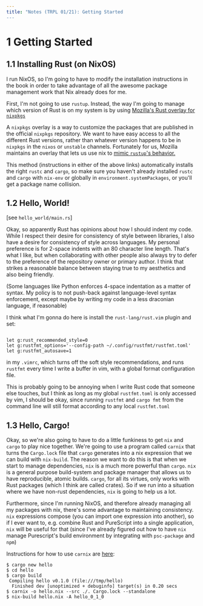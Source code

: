 ```yaml
---
title: "Notes (TRPL 01/21): Getting Started
---
```


# 1 Getting Started

## 1.1 Installing Rust (on NixOS)

I run NixOS, so I'm going to have to modify the installation instructions in the
book in order to take advantage of all the awesome package management work that
Nix already does for me.

First, I'm not going to use `rustup`. Instead, the way I'm going to manage which
version of Rust is on my system is by using [Mozilla's Rust overlay for
`nixpkgs`](https://github.com/mozilla/nixpkgs-mozilla)

A `nixpkgs` overlay is a way to customize the packages that are published in the
official `nixpkgs` repository. We want to have easy access to all the
different Rust versions, rather than whatever version happens to be in
`nixpkgs` in the `nixos` or `unstable` channels. Fortunately for us, Mozilla
maintains an overlay that lets us use nix to [mimic `rustup`'s
behavior.](https://www.mail-archive.com/nix-dev@lists.science.uu.nl/msg33296.html)

This method (instructions in either of the above links) automatically installs
the right `rustc` and `cargo`, so make sure you haven't already installed
`rustc` and `cargo` with `nix-env` or globally in `environment.systemPackages`,
or you'll get a package name collision.

## 1.2 Hello, World!

[see `hello_world/main.rs`]

Okay, so apparently Rust has opinions about how I should indent my code. While I
respect their desire for consistency of style between libraries, I also have a
desire for consistency of style across languages. My personal preference is for
2-space indents with an 80 character line length. That's what I like, but when
collaborating with other people also always try to defer to the preference of
the repository owner or primary author. I think that strikes a reasonable
balance between staying true to my aesthetics and also being friendly.

(Some languages like Python enforces 4-space indentation as a matter of syntax.
My policy is to not push-back against language-level syntax enforcement, except
maybe by writing my code in a less draconian language, if reasonable)

I think what I'm gonna do here is install the `rust-lang/rust.vim` plugin and
set:

```

let g:rust_recommended_style=0
let g:rustfmt_options='--config-path ~/.config/rustfmt/rustfmt.toml'
let g:rustfmt_autosave=1
```

in my `.vimrc`, which turns off the soft style recommendations, and runs
`rustfmt` every time I write a buffer in vim, with a global format configuration
file.

This is probably going to be annoying when I write Rust code that someone else
touches, but I think as long as my global `rustfmt.toml` is only accessed by
vim, I should be okay, since running `rustfmt` and `cargo fmt` from the command
line will still format according to any local `rustfmt.toml`

## 1.3 Hello, Cargo!

Okay, so we're also going to have to do a little funkiness to get `nix` and
`cargo` to play nice together. We're going to use a program called `carnix` that
turns the `Cargo.lock` file that `cargo` generates into a nix expression that we
can build with `nix-build`. The reason we want to do this is that when we start
to manage dependencies, `nix` is a much more powerful than `cargo`. `nix` is a
general purpose build-system and package manager that allows us to have
reproducible, atomic builds. `cargo`, for all its virtues, only works with Rust
packages (which I think are called crates). So if we run into a situation where
we have non-rust dependencies, `nix` is going to help us a lot.

Furthermore, since I'm running NixOS, and therefore already managing all my
packages with nix, there's some advantage to maintaining consistency. `nix`
expressions compose (you can import one expression into another), so if I ever
want to, e.g. combine Rust and PureScript into a single application, `nix` will
be useful for that (since I've already figured out how to have `nix` manage
Purescript's build environment by integrating with `psc-package` and `npm`)

Instructions for how to use `carnix` are
[here](https://nixos.org/nixpkgs/manual/#compiling-rust-crates-using-nix-instead-of-cargo):

```
$ cargo new hello
$ cd hello
$ cargo build
 Compiling hello v0.1.0 (file:///tmp/hello)
  Finished dev [unoptimized + debuginfo] target(s) in 0.20 secs
$ carnix -o hello.nix --src ./. Cargo.lock --standalone
$ nix-build hello.nix -A hello_0_1_0
```


